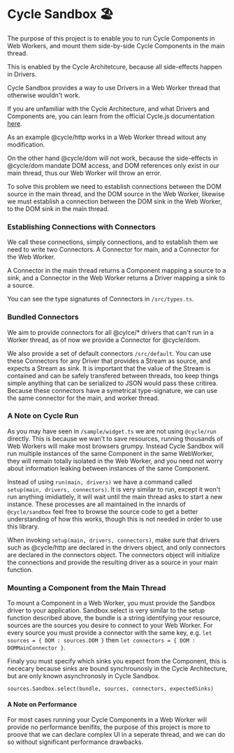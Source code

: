 # Cycle Sandbox 🏖️

The purpose of this project is to enable you to run Cycle Components in Web Workers, and mount them side-by-side Cycle Components in the main thread.

This is enabled by the Cycle Architetcure, because all side-effects happen in Drivers.

Cycle Sandbox provides a way to use Drivers in a Web Worker thread that otherwise wouldn't work.

If you are unfamiliar with the Cycle Architecture, and what Drivers and Components are, you can learn from the official Cycle.js documentation [here](https://cycle.js.org).

As an example @cycle/http works in a Web Worker thread witout any modification.

On the other hand @cycle/dom will not work, because the side-effects in @cycle/dom mandate DOM access, and DOM references only exist in our main thread, thus our Web Worker will throw an error.

To solve this problem we need to establish connections between the DOM source in the main thread, and the DOM source in the Web Worker, likewise we must establish a connection between the DOM sink in the Web Worker, to the DOM sink in the main thread.

### Establishing Connections with Connectors

We call these connections, simply connections, and to establish them we need to write two Connectors.
A Connector for main, and a Connector for the Web Worker.

A Connector in the main thread returns a Component mapping a source to a sink, and a Connector in the Web Worker returns a Driver mapping a sink to a source.

You can see the type signatures of Connectors in ```/src/types.ts```.

### Bundled Connectors

We aim to provide connectors for all @cylce/* drivers that can't run in a Worker thread, as of now we provide a Connector for @cycle/dom. 

We also provide a set of default connectors ```/src/default```. You can use these Connectors for any Driver that provides a Stream as source, and expects a Stream as sink. It is important that the value of the Stream is contained and can be safely transfered between threads, too keep things simple anything that can be serialized to JSON would pass these critirea. Because these connectors have a symetrical type-signature, we can use the same connector for the main, and worker thread.

### A Note on Cycle Run

As you may have seen in ```/sample/widget.ts``` we are not using ```@cycle/run``` directly. This is because we wan't to save resources, running thousands of Web Workers will make most browsers grumpy. Instead Cycle Sandbox will run multiple instances of the same Component in the same WebWorker, they will remain totally isolated in the Web Worker, and you need not worry about information leaking between instances of the same Component.

Instead of using ```run(main, drivers)``` we have a command called ```setup(main, drivers, connectors)```. It is very similar to run, except it won't run anything imidiatlely, it will wait until the main thread asks to start a new instance. These processes are all maintained in the innards of ```@cycle/sandbox``` feel free to browse the source code to get a better understanding of how this works, though this is not needed in order to use this library.

When invoking ```setup(main, drivers, connectors)```, make sure that drivers such as @cycle/http are declared in the drivers object, and only connectors are declared in the connectors object. The connectors object will initialize the connections and provide the resulting driver as a source in your main function.

### Mounting a Component from the Main Thread

To mount a Component in a Web Worker, you must provide the Sandbox driver to your application.
Sandbox.select is very similar to the setup function described above, the bundle is a string identifying your resource, sources are the sources you desire to connect to your Web Worker. For every source you must provide a connector with the same key, e.g. ```let sources = { DOM : sources.DOM }``` then ```let connectors = { DOM : DOMMainConnector }```. 

Finaly you must specify which sinks you expect from the Component, this is nececary because sinks are bound synchrounosly in the Cycle Architecture, but are only known asynchronosly in Cycle Sandbox.

```sources.Sandbox.select(bundle, sources, connectors, expectedSinks)```

#### A Note on Performance

For most cases running your Cycle Components in a Web Worker will provide no performance benifits, the purpose of this project is more to proove that we can declare complex UI in a seperate thread, and we can do so without significant performance drawbacks.